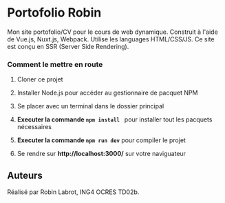 # Portofolio Robin

Mon site portofolio/CV pour le cours de web dynamique.
Construit à l'aide de Vue.js, Nuxt.js, Webpack.
Utilise les languages HTML/CSS/JS.
Ce site est conçu en SSR (Server Side Rendering).

### Comment le mettre en route

1) Cloner ce projet

2) Installer Node.js pour accéder au gestionnaire de pacquet NPM

3) Se placer avec un terminal dans le dossier principal

4) **Executer la commande ``npm install ``** pour installer tout les pacquets nécessaires 


4) **Executer la commande ``npm run dev``** pour compiler le projet

5) Se rendre sur **http://localhost:3000/** sur votre naviguateur

## Auteurs

Réalisé par Robin Labrot, ING4 OCRES TD02b.
